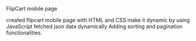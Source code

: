 FlipCart mobile page

created flipcart mobile page with HTML and CSS
make it dynamic by using JavaScript
fetched json data dynamically
Adding sorting and pagination functionalities.
